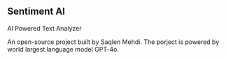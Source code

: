 ## Sentiment AI

AI Powered Text Analyzer

An open-source project built by Saqlen Mehdi. The porject is powered by world largest language model GPT-4o.
